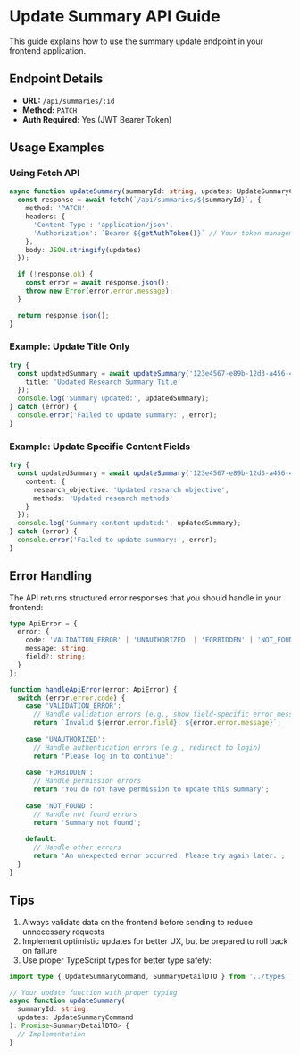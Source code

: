 # Update Summary API Guide

This guide explains how to use the summary update endpoint in your frontend application.

## Endpoint Details

- **URL:** `/api/summaries/:id`
- **Method:** `PATCH`
- **Auth Required:** Yes (JWT Bearer Token)

## Usage Examples

### Using Fetch API

```typescript
async function updateSummary(summaryId: string, updates: UpdateSummaryCommand) {
  const response = await fetch(`/api/summaries/${summaryId}`, {
    method: 'PATCH',
    headers: {
      'Content-Type': 'application/json',
      'Authorization': `Bearer ${getAuthToken()}` // Your token management function
    },
    body: JSON.stringify(updates)
  });

  if (!response.ok) {
    const error = await response.json();
    throw new Error(error.error.message);
  }

  return response.json();
}
```

### Example: Update Title Only

```typescript
try {
  const updatedSummary = await updateSummary('123e4567-e89b-12d3-a456-426614174000', {
    title: 'Updated Research Summary Title'
  });
  console.log('Summary updated:', updatedSummary);
} catch (error) {
  console.error('Failed to update summary:', error);
}
```

### Example: Update Specific Content Fields

```typescript
try {
  const updatedSummary = await updateSummary('123e4567-e89b-12d3-a456-426614174000', {
    content: {
      research_objective: 'Updated research objective',
      methods: 'Updated research methods'
    }
  });
  console.log('Summary content updated:', updatedSummary);
} catch (error) {
  console.error('Failed to update summary:', error);
}
```

## Error Handling

The API returns structured error responses that you should handle in your frontend:

```typescript
type ApiError = {
  error: {
    code: 'VALIDATION_ERROR' | 'UNAUTHORIZED' | 'FORBIDDEN' | 'NOT_FOUND' | 'DATABASE_ERROR' | 'INTERNAL_ERROR';
    message: string;
    field?: string;
  }
};

function handleApiError(error: ApiError) {
  switch (error.error.code) {
    case 'VALIDATION_ERROR':
      // Handle validation errors (e.g., show field-specific error messages)
      return `Invalid ${error.error.field}: ${error.error.message}`;
    
    case 'UNAUTHORIZED':
      // Handle authentication errors (e.g., redirect to login)
      return 'Please log in to continue';
    
    case 'FORBIDDEN':
      // Handle permission errors
      return 'You do not have permission to update this summary';
    
    case 'NOT_FOUND':
      // Handle not found errors
      return 'Summary not found';
    
    default:
      // Handle other errors
      return 'An unexpected error occurred. Please try again later.';
  }
}
```

## Tips

1. Always validate data on the frontend before sending to reduce unnecessary requests
2. Implement optimistic updates for better UX, but be prepared to roll back on failure
3. Use proper TypeScript types for better type safety:

```typescript
import type { UpdateSummaryCommand, SummaryDetailDTO } from '../types';

// Your update function with proper typing
async function updateSummary(
  summaryId: string, 
  updates: UpdateSummaryCommand
): Promise<SummaryDetailDTO> {
  // Implementation
}
```